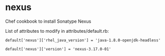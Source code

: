 # nexus

Chef cookbook to install Sonatype Nexus

List of attributes to 
modify in attributes/default.rb:

```
default['nexus']['rhel_java_version'] = 'java-1.8.0-openjdk-headless'

default['nexus']['version'] = 'nexus-3.17.0-01'
```
